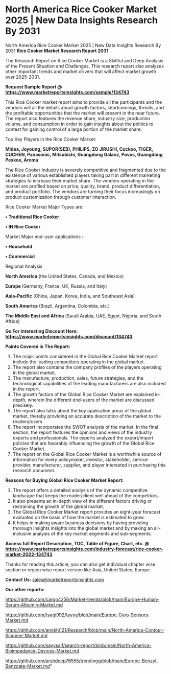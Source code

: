 # North America Rice Cooker Market 2025 | New Data Insights Research By 2031
North America Rice Cooker Market 2025 | New Data Insights Research By 2031
<strong>Rice Cooker Market Research Report 2031</strong>

The Research Report on Rice Cooker Market is a Skillful and Deep Analysis of the Present Situation and Challenges. This research report also analyzes other important trends and market drivers that will affect market growth over 2025-2031.

<strong>Request Sample Report @ <a href=https://www.marketreportsinsights.com/sample/134743>https://www.marketreportsinsights.com/sample/134743</a></strong>

This Rice Cooker market report aims to provide all the participants and the vendors will all the details about growth factors, shortcomings, threats, and the profitable opportunities that the market will present in the near future. The report also features the revenue share, industry size, production volume, and consumption in order to gain insights about the politics to contest for gaining control of a large portion of the market share.

Top Key Players in the Rice Cooker Market:

<strong>Midea, Joyoung, SUPOR(SEB), PHILIPS, ZO JIRUSHI, Cuckoo, TIGER, CUCHEN, Panasonic, Mitsubishi, Guangdong Galanz, Povos, Guangdong Peskoe, Aroma</strong>

The Rice Cooker Industry is severely competitive and fragmented due to the existence of various established players taking part in different marketing strategies to increase their market share. The vendors operating in the market are profiled based on price, quality, brand, product differentiation, and product portfolio. The vendors are turning their focus increasingly on product customization through customer interaction.

Rice Cooker Market Major Types are:

<strong>• Traditional Rice Cooker

• IH Rice Cooker</strong>

Market Major end-user applications :

<strong>• Household

• Commercial</strong>

Regional Analysis

</u><strong><b>North America</b></strong> (the United States, Canada, and Mexico)

<strong><b>Europe </b></strong>(Germany, France, UK, Russia, and Italy)

<strong><b>Asia-Pacific</b></strong> (China, Japan, Korea, India, and Southeast Asia)

<strong><b>South America</b></strong> (Brazil, Argentina, Colombia, etc.)

<strong><b>The Middle East and Africa</b></strong> (Saudi Arabia, UAE, Egypt, Nigeria, and South Africa)

<strong>Go For Interesting Discount Here: <a href=https://www.marketreportsinsights.com/discount/134743>https://www.marketreportsinsights.com/discount/134743</a></strong>

<strong>Points Covered in The Report:</strong>
<ol>
  <li>The major points considered in the Global Rice Cooker Market report include the leading competitors operating in the global market.</li>
  <li>The report also contains the company profiles of the players operating in the global market.</li>
  <li>The manufacture, production, sales, future strategies, and the technological capabilities of the leading manufacturers are also included in the report.</li>
  <li>The growth factors of the Global Rice Cooker Market are explained in-depth, wherein the different end-users of the market are discussed precisely.</li>
  <li>The report also talks about the key application areas of the global market, thereby providing an accurate description of the market to the readers/users.</li>
  <li>The report incorporates the SWOT analysis of the market. In the final section, the report features the opinions and views of the industry experts and professionals. The experts analyzed the export/import policies that are favorably influencing the growth of the Global Rice Cooker Market.</li>
  <li>The report on the Global Rice Cooker Market is a worthwhile source of information for every policymaker, investor, stakeholder, service provider, manufacturer, supplier, and player interested in purchasing this research document.</li>
</ol>
<strong>Reasons for Buying Global Rice Cooker Market Report:</strong>

<ol>
  <li>The report offers a detailed analysis of the dynamic competitive landscape that keeps the reader/client well ahead of the competitors.</li>
  <li>It also presents an in-depth view of the different factors driving or restraining the growth of the global market.</li>
  <li>The Global Rice Cooker Market report provides an eight-year forecast evaluated on the basis of how the market is estimated to grow.</li>
  <li>It helps in making aware business decisions by having providing thorough insights insights into the global market and by making an all-inclusive analysis of the key market segments and sub-segments.</li>
</ol>
<strong>Access full Report Description, TOC, Table of Figure, Chart, etc. @ <a href=https://www.marketreportsinsights.com/industry-forecast/rice-cooker-market-2022-134743>https://www.marketreportsinsights.com/industry-forecast/rice-cooker-market-2022-134743</a></strong>


Thanks for reading this article; you can also get individual chapter wise section or region wise report version like Asia, United States, Europe.

<strong>Contact Us:</strong>
sales@marketreportsinsights.com

<strong>Our other reports:</strong>

<a href=https://github.com/cargo4256/Market-trends/blob/main/Europe-Human-Serum-Albumin-Market.md>https://github.com/cargo4256/Market-trends/blob/main/Europe-Human-Serum-Albumin-Market.md</a>

<a href=https://github.com/tyagi992/tyyyy/blob/main/Europe-Gyro-Sensors-Market.md>https://github.com/tyagi992/tyyyy/blob/main/Europe-Gyro-Sensors-Market.md</a>

<a href=https://github.com/anokhi121/Research/blob/main/North-America-Contour-Scanner-Market.md>https://github.com/anokhi121/Research/blob/main/North-America-Contour-Scanner-Market.md</a>

<a href=https://github.com/sayysaif/search-report/blob/main/North-America-Bioimpedance-Devices-Market.md>https://github.com/sayysaif/search-report/blob/main/North-America-Bioimpedance-Devices-Market.md</a>

<a href=https://github.com/arshdeep76555/trendingg/blob/main/Europe-Benzyl-Benzoate-Market.md>https://github.com/arshdeep76555/trendingg/blob/main/Europe-Benzyl-Benzoate-Market.md</a>"
